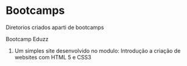 # Bootcamps
Diretorios criados aparti de bootcamps

Bootcamp Eduzz  
  1. Um simples site desenvolvido no modulo: Introdução a criação de websites com HTML 5 e CSS3
